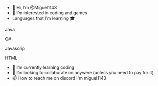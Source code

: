 - 👋 Hi, I’m @Miguel1143
- 👀 I’m interested in coding and games
- Languages that I'm learning 🎓
  
Java

C#

Javascrip

HTML
- 🌱 I’m currently learning coding
- 💞️ I’m looking to collaborate on anywere (unless you need to pay for it)
- 📫 How to reach me on discord I'm miguel1143

<!---
Miguel1143/Miguel1143 is a ✨ special ✨ repository because its `README.md` (this file) appears on your GitHub profile.
You can click the Preview link to take a look at your changes.
--->
